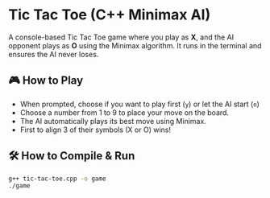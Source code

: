# Tic Tac Toe (C++ Minimax AI)

A console-based Tic Tac Toe game where you play as **X**, and the AI opponent plays as **O** using the Minimax algorithm. It runs in the terminal and ensures the AI never loses.

## 🎮 How to Play

- When prompted, choose if you want to play first (`y`) or let the AI start (`n`)
- Choose a number from 1 to 9 to place your move on the board.
- The AI automatically plays its best move using Minimax.
- First to align 3 of their symbols (X or O) wins!

## 🛠 How to Compile & Run

```bash
g++ tic-tac-toe.cpp -o game
./game

